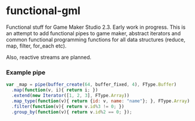 # functional-gml
Functional stuff for Game Maker Studio 2.3. Early work in progress. 
This is an attempt to add functional pipes to game maker, abstract 
iterators and common functional programming functions for all data
structures (reduce, map, filter, for_each etc).

Also, reactive streams are planned.

### Example pipe
```JavaScript
var _map = pipe(buffer_create(64, buffer_fixed, 4), FType.Buffer)
  .map(function(v, i){ return i; })
  .extend(new Iterator([1, 2, 3], FType.Array))
  .map_type(function(v){ return {id: v, name: "name"}; }, FType.Array)
  .filter(function(v){ return v.id%3 != 0; })
  .group_by(function(v){ return v.id%2 == 0; });
```
